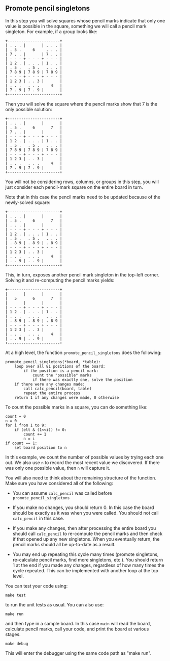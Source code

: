 Promote pencil singletons
-------------------------

In this step you will solve squares whose pencil marks indicate that
only one value is possible in the square, something we will call a
pencil mark singleton. For example, if a group looks like:

    +-----------------------+
    | . . . |       | . . . |
    | . 5 .     6     . . . |
    | 7 . . |       | 7 . . |
    | - - - + - - - + - - - |
    | 1 2 . | . . . | 1 . . |
    | . 5 .   . 5 .   . . . |
    | 7 8 9 | 7 8 9 | 7 8 9 |
    | - - - + - - - + - - - |
    | 1 2 3 | . . 3 |       |
    | . . .   . . .     4   |
    | 7 . 9 | 7 . 9 |       |
    +-----------------------+

Then you will solve the square where the pencil marks show that 7 is
the only possible solution:

    +-----------------------+
    | . . . |       |       |
    | . 5 .     6       7   |
    | 7 . . |       |       |
    | - - - + - - - + - - - |
    | 1 2 . | . . . | 1 . . |
    | . 5 .   . 5 .   . . . |
    | 7 8 9 | 7 8 9 | 7 8 9 |
    | - - - + - - - + - - - |
    | 1 2 3 | . . 3 |       |
    | . . .   . . .     4   |
    | 7 . 9 | 7 . 9 |       |
    +-----------------------+

You will not be considering rows, columns, or groups in this step,
you will just consider each pencil-mark square on the entire board
in turn.

Note that in this case the pencil marks need to be updated because
of the newly-solved square:

    +-----------------------+
    | . . . |       |       |
    | . 5 .     6       7   |
    | . . . |       |       |
    | - - - + - - - + - - - |
    | 1 2 . | . . . | 1 . . |
    | . 5 .   . 5 .   . . . |
    | . 8 9 | . 8 9 | . 8 9 |
    | - - - + - - - + - - - |
    | 1 2 3 | . . 3 |       |
    | . . .   . . .     4   |
    | . . 9 | . . 9 |       |
    +-----------------------+

This, in turn, exposes another pencil mark singleton in the top-left
corner. Solving it and re-computing the pencil marks yields:


    +-----------------------+
    |       |       |       |
    |   5       6       7   |
    |       |       |       |
    | - - - + - - - + - - - |
    | 1 2 . | . . . | 1 . . |
    | . . .   . . .   . . . |
    | . 8 9 | . 8 9 | . 8 9 |
    | - - - + - - - + - - - |
    | 1 2 3 | . . 3 |       |
    | . . .   . . .     4   |
    | . . 9 | . . 9 |       |
    +-----------------------+

At a high level, the function `promote_pencil_singletons` does the
following:

    promote_pencil_singletons(*board, *table):
        loop over all 81 positions of the board:
            if the position is a pencil mark:
                count the "possible" marks
                if there was exactly one, solve the position
        if there were any changes made:
            call calc_pencil(board, table)
            repeat the entire process
        return 1 if any changes were made, 0 otherwise

To count the possible marks in a square, you can do something like:

    count = 0
    n = 0
    for i from 1 to 9:
        if (elt & (1<<i)) != 0:
            count += 1
            n = i
    if count == 1:
        set board position to n

In this example, we count the number of possible values by trying
each one out. We also use `n` to record the most recent value we
discovered. If there was only one possible value, then `n` will
capture it.

You will also need to think about the remaining structure of the
function. Make sure you have considered all of the following:

*   You can assume `calc_pencil` was called before
    `promote_pencil_singletons`

*   If you make no changes, you should return 0. In this case the
    board should be exactly as it was when you were called. You
    should not call `calc_pencil` in this case.

*   If you make any changes, then after processing the entire board
    you should call `calc_pencil` to re-compute the pencil marks and
    then check if that opened up any new singletons. When you
    eventually return, the pencil marks should all be up-to-date as
    a result.

*   You may end up repeating this cycle many times (promote
    singletons, re-calculate pencil marks, find more singletons,
    etc.). You should return 1 at the end if you made any changes,
    regardless of how many times the cycle repeated. This can be
    implemented with another loop at the top level.

You can test your code using:

    make test

to run the unit tests as usual. You can also use:

    make run

and then type in a sample board. In this case `main` will read the
board, calculate pencil marks, call your code, and print the board
at various stages.

    make debug

This will enter the debugger using the same code path as "make run".
